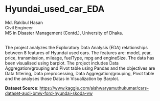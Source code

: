 # Hyundai_used_car_EDA

Md. Rakibul Hasan
<br> Civil Engineer
<br> MS in Disaster Management (Contd.), University of Dhaka.

<br> The project analyzes the Exploratory Data Analysis (EDA) relationships between 8 features of Hyundai used cars. The features are: model, year, price, transmission, mileage, fuelType, mpg and engineSize. The data has been visualised using barplot. The project includes Data Aggregation/grouping and Pivot table using Pandas and the objectives are Data filtering, Data preprocessing, Data Aggregation/grouping, Pivot table and the analyses those Datas in Visualization by Barplot.

**Dataset Source**: https://www.kaggle.com/aishwaryamuthukumar/cars-dataset-audi-bmw-ford-hyundai-skoda-vw
